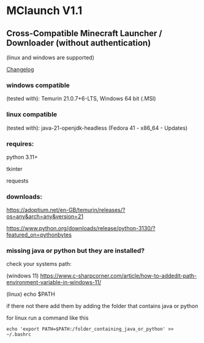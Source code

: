 # MClaunch V1.1
## Cross-Compatible Minecraft Launcher / Downloader (without authentication)
(linux and windows are supported)

[Changelog](https://pastebin.com/KMnAiFyT)

### windows compatible 
(tested with): Temurin 21.0.7+6-LTS, Windows 64 bit (.MSI)

### linux compatible 
(tested with): java-21-openjdk-headless (Fedora 41 - x86_64 - Updates)

### requires:
python 3.11+

tkinter

requests

### downloads:

https://adoptium.net/en-GB/temurin/releases/?os=any&arch=any&version=21

https://www.python.org/downloads/release/python-3130/?featured_on=pythonbytes

### missing java or python but they are installed?
check your systems path: 

(windows 11) https://www.c-sharpcorner.com/article/how-to-addedit-path-environment-variable-in-windows-11/

(linux) echo $PATH

if there not there add them by adding the folder that contains java or python

for linux run a command like this
```
echo 'export PATH=$PATH:/folder_containing_java_or_python' >> ~/.bashrc
```
